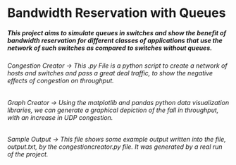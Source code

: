 # Bandwidth Reservation with Queues
<p>
<p>
<h5>This project aims to simulate queues in switches and show the benefit of bandwidth reservation for different classes of applications that use the network of such switches as compared to switches without queues. <h5>
<p>
<h6>Congestion Creator -> This .py File is a python script to create a network of hosts and switches and pass a great deal traffic, to show the negative effects of congestion on throughput. <h6>
<p>
<h6>Graph Creator -> Using the matplotlib and pandas python data visualization libraries, we can generate a graphical depiction of the fall in throughput, with an increase in UDP congestion.<h6>
<p>
<h6>Sample Output  -> This file shows some example output written into the file, output.txt, by the congestioncreator.py file. It was generated by a real run of the project.



